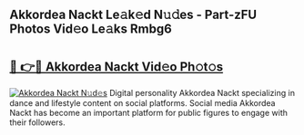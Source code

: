 ## Akkordea Nackt Le𝚊k𝚎d N𝚞𝚍es - Part-zFU Photos Vid𝚎o Le𝚊ks Rmbg6

# <h2><a href="http://fb1nw6.evod.top/?m=Akkordea+Nackt">🔗 👉🔴 Akkordea Nackt Vid𝚎o Ph𝚘t𝚘s</a></h2>

[![Akkordea Nackt N𝚞d𝚎s](https://i.imgur.com/8V9OHl7.gif)](http://fb1nw6.evod.top/?m=Akkordea+Nackt)
Digital personality Akkordea Nackt specializing in dance and lifestyle content on social platforms. Social media Akkordea Nackt has become an important platform for public figures to engage with their followers. 
